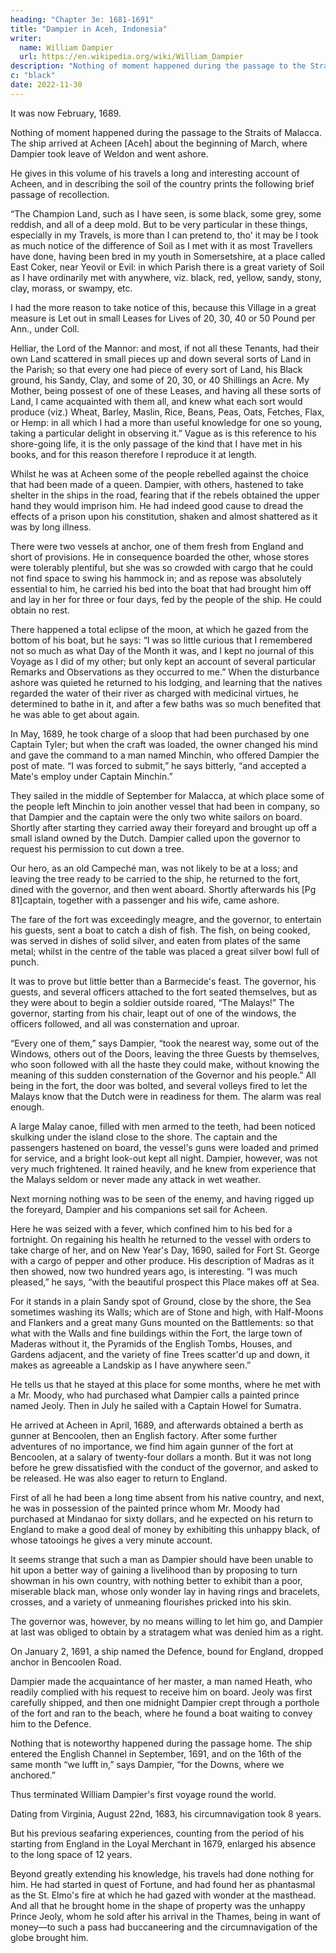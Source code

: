 ```yaml
---
heading: "Chapter 3e: 1681-1691"
title: "Dampier in Aceh, Indonesia"
writer:
  name: William Dampier
  url: https://en.wikipedia.org/wiki/William_Dampier
description: "Nothing of moment happened during the passage to the Straits of Malacca. The ship arrived at Acheen [Aceh] about the beginning of March"
c: "black"
date: 2022-11-30
---
```



It was now February, 1689. 

Nothing of moment happened during the passage to the Straits of Malacca. The ship arrived at Acheen [Aceh] about the beginning of March, where Dampier took leave of Weldon and went ashore. 

He gives in this volume of his travels a long and interesting account of Acheen, and in describing the soil of the country prints the following brief passage of recollection. 

“The Champion Land, such as I have seen, is some black, some grey, some reddish, and all of a deep mold. But to be very particular in these things, especially in my Travels, is more than I can pretend to, tho' it may be I took as much notice of the difference of Soil as I met with it as most Travellers have done, having been bred in my youth in Somersetshire, at a place called East Coker, near Yeovil or Evil: in which Parish there is a great variety of Soil as I have ordinarily met with anywhere, viz. black, red, yellow, sandy, stony, clay, morass, or swampy, etc. 

I had the more reason to take notice of this, because this Village in a great measure is Let out in small Leases for Lives of 20, 30, 40 or 50 Pound per Ann., under Coll. 

Helliar, the Lord of the Mannor: and most, if not all these Tenants, had their own Land scattered in small pieces up and down several sorts of Land in the Parish; so that every one had piece of every sort of Land, his Black ground, his Sandy, Clay, and some of 20, 30, or 40 Shillings an Acre. My Mother, being possest of one of these Leases, and having all these sorts of Land, I came acquainted with them all, and knew what each sort would produce (viz.) Wheat, Barley, Maslin, Rice, Beans, Peas, Oats, Fetches, Flax, or Hemp: in all which I had a more than useful knowledge for one so young, taking a particular delight in observing it.” Vague as is this reference to his shore-going life, it is the only passage of the kind that I have met in his books, and for this reason therefore I reproduce it at length.

Whilst he was at Acheen some of the people rebelled against the choice that had been made of a queen. Dampier, with others, hastened to take shelter in the ships in the road, fearing that if the rebels obtained the upper hand they would imprison him. He had indeed good cause to dread the effects of a prison upon his constitution, shaken and almost shattered as it was by long illness. 

There were two vessels at anchor, one of them fresh from England and short of provisions. He in consequence boarded the other, whose stores were tolerably plentiful, but she was so crowded with cargo that he could not find space to swing his hammock in; and as repose was absolutely essential to him, he carried his bed into the boat that had brought him off and lay in her for three or four days, fed by the people of the ship. He could obtain no rest. 

There happened a total eclipse of the moon, at which he gazed from the bottom of his boat, but he says: “I was so little curious that I remembered not so much as what Day of the Month it was, and I kept no journal of this Voyage as I did of my other; but only kept an account of several particular Remarks and Observations as they occurred to me.” When the disturbance ashore was quieted he returned to his lodging, and learning that the natives regarded the water of their river as charged with medicinal virtues, he determined to bathe in it, and after a few baths was so much benefited that he was able to get about again. 

In May, 1689, he took charge of a sloop that had been purchased by one Captain Tyler; but when the craft was loaded, the owner changed his mind and gave the command to a man named Minchin, who offered Dampier the post of mate. “I was forced to submit,” he says bitterly, “and accepted a Mate's employ under Captain Minchin.” 

They sailed in the middle of September for Malacca, at which place some of the people left Minchin to join another vessel that had been in company, so that Dampier and the captain were the only two white sailors on board. Shortly after starting they carried away their foreyard and brought up off a small island owned by the Dutch. Dampier called upon the governor to request his permission to cut down a tree. 

Our hero, as an old Campeché man, was not likely to be at a loss; and leaving the tree ready to be carried to the ship, he returned to the fort, dined with the governor, and then went aboard. Shortly afterwards his [Pg 81]captain, together with a passenger and his wife, came ashore. 

The fare of the fort was exceedingly meagre, and the governor, to entertain his guests, sent a boat to catch a dish of fish. The fish, on being cooked, was served in dishes of solid silver, and eaten from plates of the same metal; whilst in the centre of the table was placed a great silver bowl full of punch. 

It was to prove but little better than a Barmecide's feast. The governor, his guests, and several officers attached to the fort seated themselves, but as they were about to begin a soldier outside roared, “The Malays!” The governor, starting from his chair, leapt out of one of the windows, the officers followed, and all was consternation and uproar. 

“Every one of them,” says Dampier, “took the nearest way, some out of the Windows, others out of the Doors, leaving the three Guests by themselves, who soon followed with all the haste they could make, without knowing the meaning of this sudden consternation of the Governor and his people.” All being in the fort, the door was bolted, and several volleys fired to let the Malays know that the Dutch were in readiness for them. The alarm was real enough. 

A large Malay canoe, filled with men armed to the teeth, had been noticed skulking under the island close to the shore. The captain and the passengers hastened on board, the vessel's guns were loaded and primed for service, and a bright look-out kept all night. Dampier, however, was not very much frightened. It rained heavily, and he knew from experience that the Malays seldom or never made any attack in wet weather. 

Next morning nothing was to be seen of the enemy, and having rigged up the foreyard, Dampier and his companions set sail for Acheen. 

Here he was seized with a fever, which confined him to his bed for a fortnight. On regaining his health he returned to the vessel with orders to take charge of her, and on New Year's Day, 1690, sailed for Fort St. George with a cargo of pepper and other produce. His description of Madras as it then showed, now two hundred years ago, is interesting. “I was much pleased,” he says, “with the beautiful prospect this Place makes off at Sea.

For it stands in a plain Sandy spot of Ground, close by the shore, the Sea sometimes washing its Walls; which are of Stone and high, with Half-Moons and Flankers and a great many Guns mounted on the Battlements: so that what with the Walls and fine buildings within the Fort, the large town of Maderas without it, the Pyramids of the English Tombs, Houses, and Gardens adjacent, and the variety of fine Trees scatter'd up and down, it makes as agreeable a Landskip as I have anywhere seen.” 

He tells us that he stayed at this place for some months, where he met with a Mr. Moody, who had purchased what Dampier calls a painted prince named Jeoly. Then in July he sailed with a Captain Howel for Sumatra.

He arrived at Acheen in April, 1689, and afterwards obtained a berth as gunner at Bencoolen, then an English factory. After some further adventures of no importance, we find him again gunner of the fort at Bencoolen, at a salary of twenty-four dollars a month. But it was not long before he grew dissatisfied with the conduct of the governor, and asked to be released. He was also eager to return to England. 

First of all he had been a long time absent from his native country, and next, he was in possession of the painted prince whom Mr. Moody had purchased at Mindanao for sixty dollars, and he expected on his return to England to make a good deal of money by exhibiting this unhappy black, of whose tatooings he gives a very minute account. 

It seems strange that such a man as Dampier should have been unable to hit upon a better way of gaining a livelihood than by proposing to turn showman in his own country, with nothing better to exhibit than a poor, miserable black man, whose only wonder lay in having rings and bracelets, crosses, and a variety of unmeaning flourishes pricked into his skin. 

The governor was, however, by no means willing to let him go, and Dampier at last was obliged to obtain by a stratagem what was denied him as a right. 

On January 2, 1691, a ship named the Defence, bound for England, dropped anchor in Bencoolen Road. 

Dampier made the acquaintance of her master, a man named Heath, who readily complied with his request to receive him on board. Jeoly was first carefully shipped, and then one midnight Dampier crept through a porthole of the fort and ran to the beach, where he found a boat waiting to convey him to the Defence. 

Nothing that is noteworthy happened during the passage home. The ship entered the English Channel in September, 1691, and on the 16th of the same month “we lufft in,” says Dampier, “for the Downs, where we anchored.”

Thus terminated William Dampier's first voyage round the world. 

Dating from Virginia, August 22nd, 1683, his circumnavigation took 8 years. 

But his previous seafaring experiences, counting from the period of his starting from England in the Loyal Merchant in 1679, enlarged his absence to the long space of 12 years. 

Beyond greatly extending his knowledge, his travels had done nothing for him. He had started in quest of Fortune, and had found her as phantasmal as the St. Elmo's fire at which he had gazed with wonder at the masthead. And all that he brought home in the shape of property was the unhappy Prince Jeoly, whom he sold after his arrival in the Thames, being in want of money—to such a pass had buccaneering and the circumnavigation of the globe brought him.
